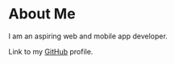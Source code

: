 # About Me 

I am an aspiring web and mobile app developer. 

Link to my [GitHub](https://github.com/leahgrace555) profile.
